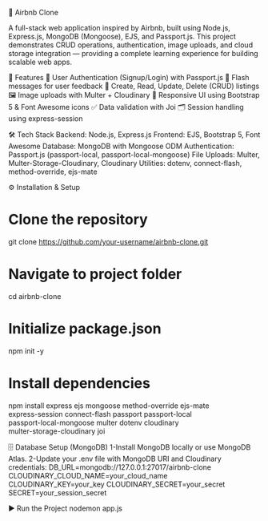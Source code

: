 🏡 Airbnb Clone

A full-stack web application inspired by Airbnb, built using Node.js, Express.js, MongoDB (Mongoose), EJS, and Passport.js.
This project demonstrates CRUD operations, authentication, image uploads, and cloud storage integration — providing a complete learning experience for building scalable web apps.


🚀 Features
🔑 User Authentication (Signup/Login) with Passport.js
💬 Flash messages for user feedback
📝 Create, Read, Update, Delete (CRUD) listings
🖼️ Image uploads with Multer + Cloudinary
🎨 Responsive UI using Bootstrap 5 & Font Awesome icons
✅ Data validation with Joi
🗂️ Session handling using express-session


🛠️ Tech Stack
Backend: Node.js, Express.js
Frontend: EJS, Bootstrap 5, Font Awesome
Database: MongoDB with Mongoose ODM
Authentication: Passport.js (passport-local, passport-local-mongoose)
File Uploads: Multer, Multer-Storage-Cloudinary, Cloudinary
Utilities: dotenv, connect-flash, method-override, ejs-mate


⚙️ Installation & Setup
# Clone the repository
git clone https://github.com/your-username/airbnb-clone.git
# Navigate to project folder
cd airbnb-clone
# Initialize package.json
npm init -y
# Install dependencies
npm install express ejs mongoose method-override ejs-mate \
express-session connect-flash passport passport-local \
passport-local-mongoose multer dotenv cloudinary \
multer-storage-cloudinary joi

🗄️ Database Setup (MongoDB)
1-Install MongoDB locally or use MongoDB Atlas.
2-Update your .env file with MongoDB URI and Cloudinary credentials:
DB_URL=mongodb://127.0.0.1:27017/airbnb-clone
CLOUDINARY_CLOUD_NAME=your_cloud_name
CLOUDINARY_KEY=your_key
CLOUDINARY_SECRET=your_secret
SECRET=your_session_secret

▶️ Run the Project
nodemon app.js
